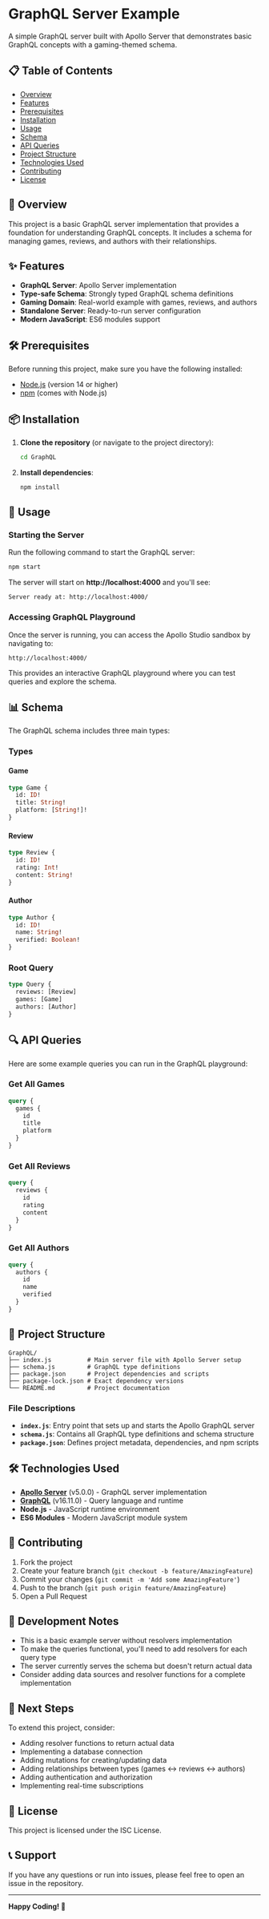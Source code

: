 # GraphQL Server Example

A simple GraphQL server built with Apollo Server that demonstrates basic GraphQL concepts with a gaming-themed schema.

## 📋 Table of Contents

- [Overview](#overview)
- [Features](#features)
- [Prerequisites](#prerequisites)
- [Installation](#installation)
- [Usage](#usage)
- [Schema](#schema)
- [API Queries](#api-queries)
- [Project Structure](#project-structure)
- [Technologies Used](#technologies-used)
- [Contributing](#contributing)
- [License](#license)

## 🎯 Overview

This project is a basic GraphQL server implementation that provides a foundation for understanding GraphQL concepts. It includes a schema for managing games, reviews, and authors with their relationships.

## ✨ Features

- **GraphQL Server**: Apollo Server implementation
- **Type-safe Schema**: Strongly typed GraphQL schema definitions
- **Gaming Domain**: Real-world example with games, reviews, and authors
- **Standalone Server**: Ready-to-run server configuration
- **Modern JavaScript**: ES6 modules support

## 🛠 Prerequisites

Before running this project, make sure you have the following installed:

- [Node.js](https://nodejs.org/) (version 14 or higher)
- [npm](https://www.npmjs.com/) (comes with Node.js)

## 📦 Installation

1. **Clone the repository** (or navigate to the project directory):

   ```bash
   cd GraphQL
   ```

2. **Install dependencies**:
   ```bash
   npm install
   ```

## 🚀 Usage

### Starting the Server

Run the following command to start the GraphQL server:

```bash
npm start
```

The server will start on **http://localhost:4000** and you'll see:

```
Server ready at: http://localhost:4000/
```

### Accessing GraphQL Playground

Once the server is running, you can access the Apollo Studio sandbox by navigating to:

```
http://localhost:4000/
```

This provides an interactive GraphQL playground where you can test queries and explore the schema.

## 📊 Schema

The GraphQL schema includes three main types:

### Types

#### Game

```graphql
type Game {
  id: ID!
  title: String!
  platform: [String!]!
}
```

#### Review

```graphql
type Review {
  id: ID!
  rating: Int!
  content: String!
}
```

#### Author

```graphql
type Author {
  id: ID!
  name: String!
  verified: Boolean!
}
```

### Root Query

```graphql
type Query {
  reviews: [Review]
  games: [Game]
  authors: [Author]
}
```

## 🔍 API Queries

Here are some example queries you can run in the GraphQL playground:

### Get All Games

```graphql
query {
  games {
    id
    title
    platform
  }
}
```

### Get All Reviews

```graphql
query {
  reviews {
    id
    rating
    content
  }
}
```

### Get All Authors

```graphql
query {
  authors {
    id
    name
    verified
  }
}
```

## 📁 Project Structure

```
GraphQL/
├── index.js          # Main server file with Apollo Server setup
├── schema.js         # GraphQL type definitions
├── package.json      # Project dependencies and scripts
├── package-lock.json # Exact dependency versions
└── README.md         # Project documentation
```

### File Descriptions

- **`index.js`**: Entry point that sets up and starts the Apollo GraphQL server
- **`schema.js`**: Contains all GraphQL type definitions and schema structure
- **`package.json`**: Defines project metadata, dependencies, and npm scripts

## 🛠 Technologies Used

- **[Apollo Server](https://www.apollographql.com/docs/apollo-server/)** (v5.0.0) - GraphQL server implementation
- **[GraphQL](https://graphql.org/)** (v16.11.0) - Query language and runtime
- **Node.js** - JavaScript runtime environment
- **ES6 Modules** - Modern JavaScript module system

## 🤝 Contributing

1. Fork the project
2. Create your feature branch (`git checkout -b feature/AmazingFeature`)
3. Commit your changes (`git commit -m 'Add some AmazingFeature'`)
4. Push to the branch (`git push origin feature/AmazingFeature`)
5. Open a Pull Request

## 📝 Development Notes

- This is a basic example server without resolvers implementation
- To make the queries functional, you'll need to add resolvers for each query type
- The server currently serves the schema but doesn't return actual data
- Consider adding data sources and resolver functions for a complete implementation

## 🔮 Next Steps

To extend this project, consider:

- Adding resolver functions to return actual data
- Implementing a database connection
- Adding mutations for creating/updating data
- Adding relationships between types (games ↔ reviews ↔ authors)
- Adding authentication and authorization
- Implementing real-time subscriptions

## 📄 License

This project is licensed under the ISC License.

## 📞 Support

If you have any questions or run into issues, please feel free to open an issue in the repository.

---

**Happy Coding! 🚀**

